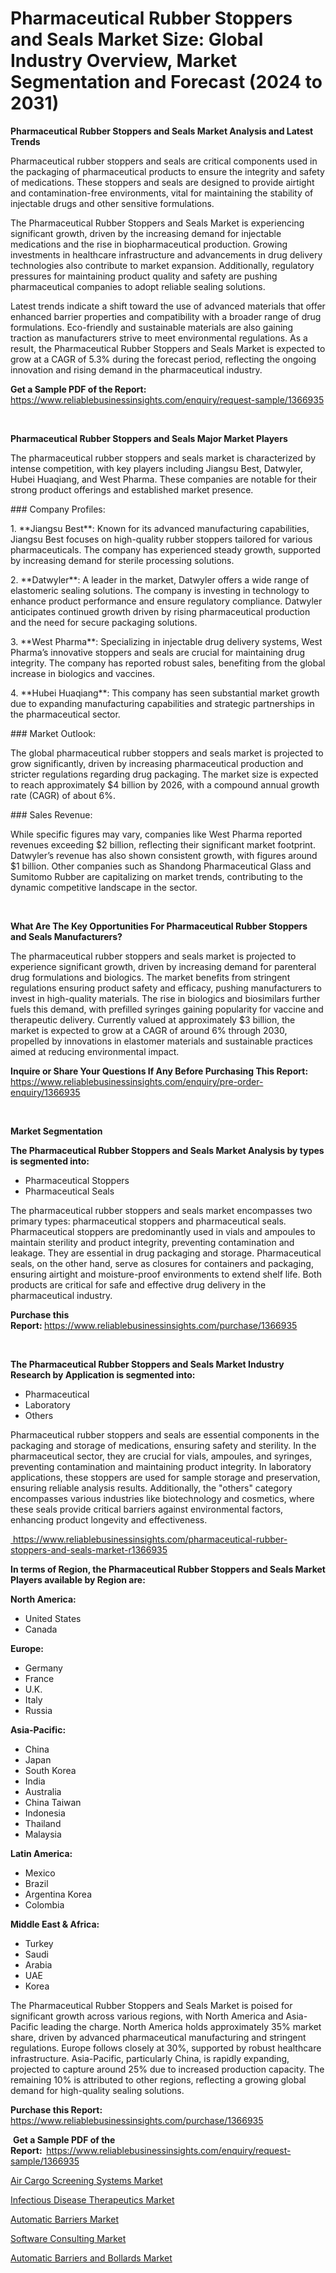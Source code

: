 <p><h1>Pharmaceutical Rubber Stoppers and Seals Market Size: Global Industry Overview, Market Segmentation and Forecast (2024 to 2031)</h1></p><p><strong>Pharmaceutical Rubber Stoppers and Seals Market Analysis and Latest Trends</strong></p>
<p><p>Pharmaceutical rubber stoppers and seals are critical components used in the packaging of pharmaceutical products to ensure the integrity and safety of medications. These stoppers and seals are designed to provide airtight and contamination-free environments, vital for maintaining the stability of injectable drugs and other sensitive formulations. </p><p>The Pharmaceutical Rubber Stoppers and Seals Market is experiencing significant growth, driven by the increasing demand for injectable medications and the rise in biopharmaceutical production. Growing investments in healthcare infrastructure and advancements in drug delivery technologies also contribute to market expansion. Additionally, regulatory pressures for maintaining product quality and safety are pushing pharmaceutical companies to adopt reliable sealing solutions.</p><p>Latest trends indicate a shift toward the use of advanced materials that offer enhanced barrier properties and compatibility with a broader range of drug formulations. Eco-friendly and sustainable materials are also gaining traction as manufacturers strive to meet environmental regulations. As a result, the Pharmaceutical Rubber Stoppers and Seals Market is expected to grow at a CAGR of 5.3% during the forecast period, reflecting the ongoing innovation and rising demand in the pharmaceutical industry.</p></p>
<p><strong>Get a Sample PDF of the Report:&nbsp;</strong> <a href="https://www.reliablebusinessinsights.com/enquiry/request-sample/1366935?utm_campaign=1113&utm_medium=2&utm_source=Github&utm_content=ia&utm_term=17112024&utm_id=pharmaceutical-rubber-stoppers-and-seals">https://www.reliablebusinessinsights.com/enquiry/request-sample/1366935</a></p>
<p>&nbsp;</p>
<p><strong>Pharmaceutical Rubber Stoppers and Seals Major Market Players</strong></p>
<p><p>The pharmaceutical rubber stoppers and seals market is characterized by intense competition, with key players including Jiangsu Best, Datwyler, Hubei Huaqiang, and West Pharma. These companies are notable for their strong product offerings and established market presence.</p><p>### Company Profiles:</p><p>1. **Jiangsu Best**: Known for its advanced manufacturing capabilities, Jiangsu Best focuses on high-quality rubber stoppers tailored for various pharmaceuticals. The company has experienced steady growth, supported by increasing demand for sterile processing solutions. </p><p>2. **Datwyler**: A leader in the market, Datwyler offers a wide range of elastomeric sealing solutions. The company is investing in technology to enhance product performance and ensure regulatory compliance. Datwyler anticipates continued growth driven by rising pharmaceutical production and the need for secure packaging solutions.</p><p>3. **West Pharma**: Specializing in injectable drug delivery systems, West Pharma’s innovative stoppers and seals are crucial for maintaining drug integrity. The company has reported robust sales, benefiting from the global increase in biologics and vaccines.</p><p>4. **Hubei Huaqiang**: This company has seen substantial market growth due to expanding manufacturing capabilities and strategic partnerships in the pharmaceutical sector.</p><p>### Market Outlook:</p><p>The global pharmaceutical rubber stoppers and seals market is projected to grow significantly, driven by increasing pharmaceutical production and stricter regulations regarding drug packaging. The market size is expected to reach approximately $4 billion by 2026, with a compound annual growth rate (CAGR) of about 6%.</p><p>### Sales Revenue:</p><p>While specific figures may vary, companies like West Pharma reported revenues exceeding $2 billion, reflecting their significant market footprint. Datwyler’s revenue has also shown consistent growth, with figures around $1 billion. Other companies such as Shandong Pharmaceutical Glass and Sumitomo Rubber are capitalizing on market trends, contributing to the dynamic competitive landscape in the sector.</p></p>
<p>&nbsp;</p>
<p><strong>What Are The Key Opportunities For Pharmaceutical Rubber Stoppers and Seals Manufacturers?</strong></p>
<p><p>The pharmaceutical rubber stoppers and seals market is projected to experience significant growth, driven by increasing demand for parenteral drug formulations and biologics. The market benefits from stringent regulations ensuring product safety and efficacy, pushing manufacturers to invest in high-quality materials. The rise in biologics and biosimilars further fuels this demand, with prefilled syringes gaining popularity for vaccine and therapeutic delivery. Currently valued at approximately $3 billion, the market is expected to grow at a CAGR of around 6% through 2030, propelled by innovations in elastomer materials and sustainable practices aimed at reducing environmental impact.</p></p>
<p><strong>Inquire or Share Your Questions If Any Before Purchasing This Report:</strong> <a href="https://www.reliablebusinessinsights.com/enquiry/pre-order-enquiry/1366935?utm_campaign=1113&utm_medium=2&utm_source=Github&utm_content=ia&utm_term=17112024&utm_id=pharmaceutical-rubber-stoppers-and-seals">https://www.reliablebusinessinsights.com/enquiry/pre-order-enquiry/1366935</a></p>
<p>&nbsp;</p>
<p><strong>Market Segmentation</strong></p>
<p><strong>The Pharmaceutical Rubber Stoppers and Seals Market Analysis by types is segmented into:</strong></p>
<p><ul><li>Pharmaceutical Stoppers</li><li>Pharmaceutical Seals</li></ul></p>
<p><p>The pharmaceutical rubber stoppers and seals market encompasses two primary types: pharmaceutical stoppers and pharmaceutical seals. Pharmaceutical stoppers are predominantly used in vials and ampoules to maintain sterility and product integrity, preventing contamination and leakage. They are essential in drug packaging and storage. Pharmaceutical seals, on the other hand, serve as closures for containers and packaging, ensuring airtight and moisture-proof environments to extend shelf life. Both products are critical for safe and effective drug delivery in the pharmaceutical industry.</p></p>
<p><strong>Purchase this Report:&nbsp;</strong><a href="https://www.reliablebusinessinsights.com/purchase/1366935?utm_campaign=1113&utm_medium=2&utm_source=Github&utm_content=ia&utm_term=17112024&utm_id=pharmaceutical-rubber-stoppers-and-seals">https://www.reliablebusinessinsights.com/purchase/1366935</a></p>
<p>&nbsp;</p>
<p><strong>The Pharmaceutical Rubber Stoppers and Seals Market Industry Research by Application is segmented into:</strong></p>
<p><ul><li>Pharmaceutical</li><li>Laboratory</li><li>Others</li></ul></p>
<p><p>Pharmaceutical rubber stoppers and seals are essential components in the packaging and storage of medications, ensuring safety and sterility. In the pharmaceutical sector, they are crucial for vials, ampoules, and syringes, preventing contamination and maintaining product integrity. In laboratory applications, these stoppers are used for sample storage and preservation, ensuring reliable analysis results. Additionally, the "others" category encompasses various industries like biotechnology and cosmetics, where these seals provide critical barriers against environmental factors, enhancing product longevity and effectiveness.</p></p>
<p><a href="https://www.reliablebusinessinsights.com/pharmaceutical-rubber-stoppers-and-seals-market-r1366935?utm_campaign=1113&utm_medium=2&utm_source=Github&utm_content=ia&utm_term=17112024&utm_id=pharmaceutical-rubber-stoppers-and-seals">&nbsp;https://www.reliablebusinessinsights.com/pharmaceutical-rubber-stoppers-and-seals-market-r1366935</a></p>
<p><strong>In terms of Region, the Pharmaceutical Rubber Stoppers and Seals Market Players available by Region are:</strong></p>
<p>
    <p> <strong> North America: </strong>
        <ul>
            <li>United States</li>
            <li>Canada</li>
        </ul>
        </p> 
    <p> <strong> Europe: </strong>
        <ul>
            <li>Germany</li>
            <li>France</li>
            <li>U.K.</li>
            <li>Italy</li>
            <li>Russia</li>
        </ul>
        </p> 
    <p> <strong> Asia-Pacific: </strong>
        <ul>
            <li>China</li>
            <li>Japan</li>
            <li>South Korea</li>
            <li>India</li>
            <li>Australia</li>
            <li>China Taiwan</li>
            <li>Indonesia</li>
            <li>Thailand</li>
            <li>Malaysia</li>
        </ul>
        </p> 
    <p> <strong> Latin America: </strong>
        <ul>
            <li>Mexico</li>
            <li>Brazil</li>
            <li>Argentina Korea</li>
            <li>Colombia</li>
        </ul>
        </p> 
    <p> <strong> Middle East & Africa: </strong>
        <ul>
            <li>Turkey</li>
            <li>Saudi</li>
            <li>Arabia</li>
            <li>UAE</li>
            <li>Korea</li>
        </ul>
    </p>
    </p>
<p><p>The Pharmaceutical Rubber Stoppers and Seals Market is poised for significant growth across various regions, with North America and Asia-Pacific leading the charge. North America holds approximately 35% market share, driven by advanced pharmaceutical manufacturing and stringent regulations. Europe follows closely at 30%, supported by robust healthcare infrastructure. Asia-Pacific, particularly China, is rapidly expanding, projected to capture around 25% due to increased production capacity. The remaining 10% is attributed to other regions, reflecting a growing global demand for high-quality sealing solutions.</p></p>
<p><strong>Purchase this Report: </strong><a href="https://www.reliablebusinessinsights.com/purchase/1366935?utm_campaign=1113&utm_medium=2&utm_source=Github&utm_content=ia&utm_term=17112024&utm_id=pharmaceutical-rubber-stoppers-and-seals">https://www.reliablebusinessinsights.com/purchase/1366935</a></p>
<p>&nbsp;<strong>Get a Sample PDF of the Report:&nbsp;&nbsp;</strong><a href="https://www.reliablebusinessinsights.com/enquiry/request-sample/1366935?utm_campaign=1113&utm_medium=2&utm_source=Github&utm_content=ia&utm_term=17112024&utm_id=pharmaceutical-rubber-stoppers-and-seals">https://www.reliablebusinessinsights.com/enquiry/request-sample/1366935</a></p>
<p><strong></strong></p>
<p><p><a href="https://www.linkedin.com/pulse/air-cargo-screening-systems-industry-sector-new-technologies-5mqle?utm_campaign=1113&utm_medium=2&utm_source=Github&utm_content=ia&utm_term=17112024&utm_id=pharmaceutical-rubber-stoppers-and-seals">Air Cargo Screening Systems Market</a></p><p><a href="https://issuu.com/reportprime-2/docs/infectious-disease-therapeutics-mar_6d1fd0964a22ee?utm_campaign=1113&utm_medium=2&utm_source=Github&utm_content=ia&utm_term=17112024&utm_id=pharmaceutical-rubber-stoppers-and-seals">Infectious Disease Therapeutics Market</a></p><p><a href="https://www.linkedin.com/pulse/analyzing-automatic-barriers-market-dynamics-growth-drivers-rkc1e?utm_campaign=1113&utm_medium=2&utm_source=Github&utm_content=ia&utm_term=17112024&utm_id=pharmaceutical-rubber-stoppers-and-seals">Automatic Barriers Market</a></p><p><a href="https://issuu.com/reportprime-2/docs/software-consulting-market-size-203_d699b6dd395e68?utm_campaign=1113&utm_medium=2&utm_source=Github&utm_content=ia&utm_term=17112024&utm_id=pharmaceutical-rubber-stoppers-and-seals">Software Consulting Market</a></p><p><a href="https://www.linkedin.com/pulse/global-automatic-barriers-bollards-market-sector2024-2031-mm8we?utm_campaign=1113&utm_medium=2&utm_source=Github&utm_content=ia&utm_term=17112024&utm_id=pharmaceutical-rubber-stoppers-and-seals">Automatic Barriers and Bollards Market</a></p></p>